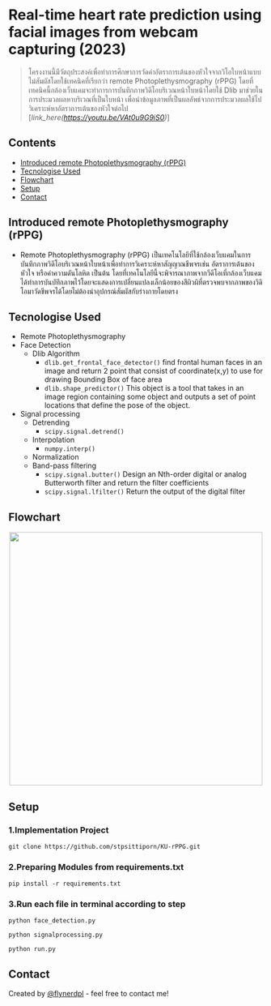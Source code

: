 # Real-time heart rate prediction using facial images from webcam capturing (2023)
> โครงงานนี้มีวัตถุประสงค์เพื่อทำการศึกษาการวัดค่าอัตราการเต้นของหัวใจจากวิโอใบหน้าแบบไม่สัมผัสโดยใช้เทคนิคที่เรียกว่า remote Photoplethysmography (rPPG)  โดยที่เทคนิคนี้กล้องเว็บแคมจะทำการการบันทึกภาพวิดีโอบริเวณหน้าใบหน้าโดยใช้ Dlib มาช่วยในการประมวลผลหาบริเวณที่เป็นใบหน้า เพื่อนำข้อมูลภาพที่เป็นผลลัพธ์จากการประมวลผลใช้ไปวิเคราะห์หาอัตราการเต้นของหัวใจต่อไป
> [_link_here(https://youtu.be/VAt0u9G9iS0)_] 

## Contents
* [Introduced remote Photoplethysmography (rPPG)](#introduced-remote-photoplethysmography-rppg)
* [Tecnologise Used](#tecnologise-used)
* [Flowchart](#flowchart)
* [Setup](#setup)
* [Contact](#contact)
 


## Introduced remote Photoplethysmography (rPPG) 
- Remote Photoplethysmography (rPPG) เป็นเทคโนโลยีที่ใช้กล้องเว็บแคมในการบันทึกภาพวิดีโอบริเวณหน้าใบหน้าเพื่อทำการวิเคราะห์หาสัญญาณชีพจรเช่น อัตราการเต้นของหัวใจ หรือค่าความดันโลหิต เป็นต้น โดยที่เทคโนโลยีนี้จะพิจารณาภาพจากวีดีโอเที่กล้องเว็บแคมได้ทำการบันบัทึกภาพไว้โดยจะแสดงการเปลี่ยนแปลงเล็กน้อยของสีผิวผิที่ตรวจพบจากภาพของวิดิโอมาวัดชีพจรได้โดยไม่ต้องนำอุปกรณ์สัมผัสกับร่างกายโดยตรง


## Tecnologise Used
- Remote Photoplethysmography 
- Face Detection
    - Dlib Algorithm
       - ` dlib.get_frontal_face_detector() ` find frontal human faces in an image and return 2 point that consist of coordinate(x,y)  to use for drawing  Bounding Box of face area
       - ` dlib.shape_predictor() ` This object is a tool that takes in an image region containing some object and outputs a set of point locations that define the pose of the object.
- Signal processing
    - Detrending
      - `scipy.signal.detrend() `
    - Interpolation
      - `numpy.interp() `
    - Normalization  
    - Band-pass filtering 
      - ` scipy.signal.butter() ` Design an Nth-order digital or analog Butterworth filter and return the filter coefficients  
      - ` scipy.signal.lfilter() ` Return the output of the digital filter
 
## Flowchart
<p align="center">
 <img src="https://github.com/stpsittiporn/KU-rPPG/blob/stp/2023/img/Picture3.png" width="500" />
</p>

## Setup
### 1.Implementation Project
```
git clone https://github.com/stpsittiporn/KU-rPPG.git
```
### 2.Preparing Modules from requirements.txt
```
pip install -r requirements.txt
```
### 3.Run each file in terminal according to step
```
python face_detection.py
```
```
python signalprocessing.py
```
```
python run.py
```

## Contact
Created by [@flynerdpl](https://www.flynerd.pl/) - feel free to contact me!


